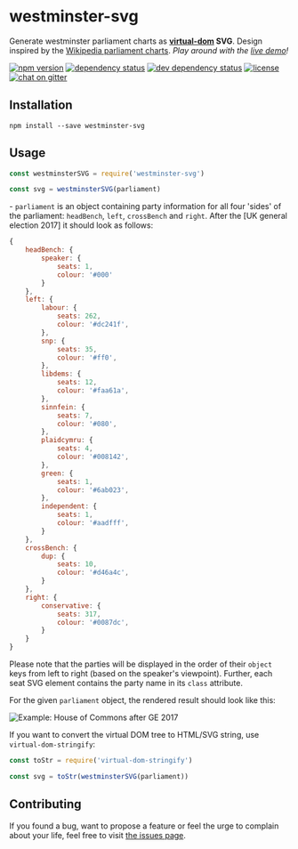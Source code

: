 # westminster-svg

Generate westminster parliament charts as **[virtual-dom](https://github.com/Matt-Esch/virtual-dom#virtual-dom) SVG**. Design inspired by the [Wikipedia parliament charts](https://github.com/slashme/parliamentdiagram). *Play around with the [live demo](https://juliuste.github.io/westminster-svg/)!*

[![npm version](https://img.shields.io/npm/v/westminster-svg.svg)](https://www.npmjs.com/package/westminster-svg)
[![dependency status](https://img.shields.io/david/juliuste/westminster-svg.svg)](https://david-dm.org/juliuste/westminster-svg)
[![dev dependency status](https://img.shields.io/david/dev/juliuste/westminster-svg.svg)](https://david-dm.org/juliuste/westminster-svg#info=devDependencies)
[![license](https://img.shields.io/github/license/juliuste/wwestminster-svg.svg?style=flat)](LICENSE)
[![chat on gitter](https://badges.gitter.im/juliuste.svg)](https://gitter.im/juliuste)

## Installation

```shell
npm install --save westminster-svg
```

## Usage

```js
const westminsterSVG = require('westminster-svg')

const svg = westminsterSVG(parliament)
```

- `parliament` is an object containing party information for all four 'sides' of the parliament: `headBench`, `left`, `crossBench` and `right`. After the [UK general election 2017] it should look as follows:

```js
{
	headBench: {
		speaker: {
			seats: 1,
			colour: '#000'
		}
	},
	left: {
		labour: {
			seats: 262,
			colour: '#dc241f',
		},
		snp: {
			seats: 35,
			colour: '#ff0',
		},
		libdems: {
			seats: 12,
			colour: '#faa61a',
		},
		sinnfein: {
			seats: 7,
			colour: '#080',
		},
		plaidcymru: {
			seats: 4,
			colour: '#008142',
		},
		green: {
			seats: 1,
			colour: '#6ab023',
		},
		independent: {
			seats: 1,
			colour: '#aadfff',
		}
	},
	crossBench: {
		dup: {
			seats: 10,
			colour: '#d46a4c',
		}
	},
	right: {
		conservative: {
			seats: 317,
			colour: '#0087dc',
		}
	}
}
```

Please note that the parties will be displayed in the order of their `object` keys from left to right (based on the speaker's viewpoint). Further, each seat SVG element contains the party name in its `class` attribute.

For the given `parliament` object, the rendered result should look like this:

![Example: House of Commons after GE 2017](https://rawgit.com/juliuste/westminster-svg/master/example/westminster.svg)

If you want to convert the virtual DOM tree to HTML/SVG string, use `virtual-dom-stringify`:

```js
const toStr = require('virtual-dom-stringify')

const svg = toStr(westminsterSVG(parliament))
```

## Contributing

If you found a bug, want to propose a feature or feel the urge to complain about your life, feel free to visit [the issues page](https://github.com/juliuste/westminster-svg/issues).
